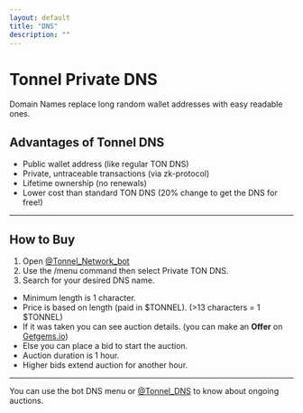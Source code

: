 ```yaml
--- 
layout: default
title: "DNS"
description: ""
---
```


# Tonnel Private DNS  

Domain Names replace long random wallet addresses with easy readable ones.  

## Advantages of Tonnel DNS  

- Public wallet address (like regular TON DNS)  
- Private, untraceable transactions (via zk-protocol)  
- Lifetime ownership (no renewals)  
- Lower cost than standard TON DNS (20% change to get the DNS for free!)  

---

## How to Buy  

1. Open [@Tonnel_Network_bot](https://t.me/Tonnel_Network_bot)  
2. Use the /menu command then select Private TON DNS.  
3. Search for your desired DNS name.  
  - Minimum length is 1 character.  
  - Price is based on length (paid in $TONNEL). (>13 characters = 1 $TONNEL)
  - If it was taken you can see auction details. (you can make an **Offer** on [Getgems.io](https://getgems.io))  
  - Else you can place a bid to start the auction.  
  - Auction duration is 1 hour.  
  - Higher bids extend auction for another hour.  

---

You can use the bot DNS menu or [@Tonnel_DNS](https://t.me/tonnel_dns) to know about ongoing auctions.  
